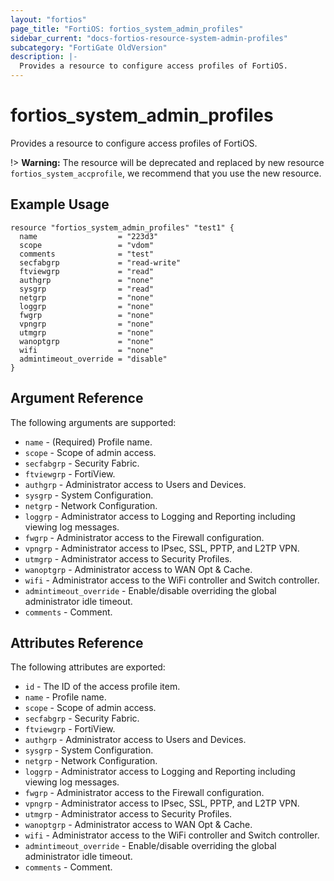 ```yaml
---
layout: "fortios"
page_title: "FortiOS: fortios_system_admin_profiles"
sidebar_current: "docs-fortios-resource-system-admin-profiles"
subcategory: "FortiGate OldVersion"
description: |-
  Provides a resource to configure access profiles of FortiOS.
---
```


# fortios_system_admin_profiles
Provides a resource to configure access profiles of FortiOS.

!> **Warning:** The resource will be deprecated and replaced by new resource `fortios_system_accprofile`, we recommend that you use the new resource.

## Example Usage
```hcl
resource "fortios_system_admin_profiles" "test1" {
  name                  = "223d3"
  scope                 = "vdom"
  comments              = "test"
  secfabgrp             = "read-write"
  ftviewgrp             = "read"
  authgrp               = "none"
  sysgrp                = "read"
  netgrp                = "none"
  loggrp                = "none"
  fwgrp                 = "none"
  vpngrp                = "none"
  utmgrp                = "none"
  wanoptgrp             = "none"
  wifi                  = "none"
  admintimeout_override = "disable"
}
```

## Argument Reference
The following arguments are supported:

* `name` - (Required) Profile name.
* `scope` - Scope of admin access.
* `secfabgrp` - Security Fabric.
* `ftviewgrp` - FortiView.
* `authgrp` - Administrator access to Users and Devices.
* `sysgrp` - System Configuration.
* `netgrp` - Network Configuration.
* `loggrp` - Administrator access to Logging and Reporting including viewing log messages.
* `fwgrp` - Administrator access to the Firewall configuration.
* `vpngrp` - Administrator access to IPsec, SSL, PPTP, and L2TP VPN.
* `utmgrp` - Administrator access to Security Profiles.
* `wanoptgrp` - Administrator access to WAN Opt & Cache.
* `wifi` - Administrator access to the WiFi controller and Switch controller.
* `admintimeout_override` - Enable/disable overriding the global administrator idle timeout.
* `comments` - Comment.

## Attributes Reference
The following attributes are exported:

* `id` - The ID of the access profile item.
* `name` - Profile name.
* `scope` - Scope of admin access.
* `secfabgrp` - Security Fabric.
* `ftviewgrp` - FortiView.
* `authgrp` - Administrator access to Users and Devices.
* `sysgrp` - System Configuration.
* `netgrp` - Network Configuration.
* `loggrp` - Administrator access to Logging and Reporting including viewing log messages.
* `fwgrp` - Administrator access to the Firewall configuration.
* `vpngrp` - Administrator access to IPsec, SSL, PPTP, and L2TP VPN.
* `utmgrp` - Administrator access to Security Profiles.
* `wanoptgrp` - Administrator access to WAN Opt & Cache.
* `wifi` - Administrator access to the WiFi controller and Switch controller.
* `admintimeout_override` - Enable/disable overriding the global administrator idle timeout.
* `comments` - Comment.

